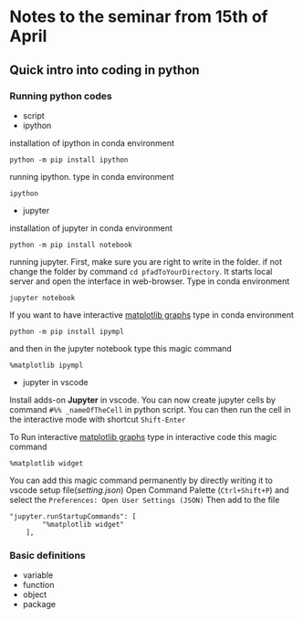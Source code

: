 # Notes to the seminar from 15th of April

## Quick intro into coding in python 

### Running python codes
- script
- ipython

installation of ipython in conda environment
```
python -m pip install ipython
```

running ipython. type in conda environment
```
ipython
```

- jupyter

installation of jupyter in conda environment
```
python -m pip install notebook
```

running jupyter. First, make sure you are right to write in the folder. if not change the folder by command ``` cd pfadToYourDirectory ```. It starts local server and open the interface in web-browser. Type in conda environment 

```
jupyter notebook
```



If you want to have interactive [matplotlib graphs](https://matplotlib.org/) type in conda environment
``` 
python -m pip install ipympl
```
and then in the jupyter notebook type this magic command
```
%matplotlib ipympl
```

- jupyter in vscode

Install adds-on __Jupyter__ in vscode. You can now create jupyter cells by command ``` #%% _nameOfTheCell ``` in python script. You can then run the cell in the interactive mode with shortcut ``` Shift-Enter ```

To Run interactive [matplotlib graphs](https://matplotlib.org/) type in interactive code this magic command
```
%matplotlib widget
```

You can add this magic command permanently by directly writing it to vscode setup file(_setting.json_)
Open Command Palette (```Ctrl+Shift+P```) and select the ```Preferences: Open User Settings (JSON)```
Then add to the file
``` 
"jupyter.runStartupCommands": [
        "%matplotlib widget"
    ],
```









### Basic definitions
- variable
- function
- object
- package

<!--

### Useful packages for data analysis
- numpy
- matplotlib
- napari
- skikit-image
- scipy

->





    